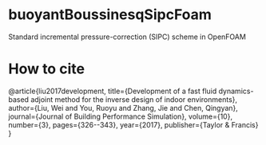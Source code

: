 # buoyantBoussinesqSipcFoam
Standard incremental pressure-correction (SIPC) scheme in OpenFOAM
# How to cite
@article{liu2017development,
  title={Development of a fast fluid dynamics-based adjoint method for the inverse design of indoor environments},
  author={Liu, Wei and You, Ruoyu and Zhang, Jie and Chen, Qingyan},
  journal={Journal of Building Performance Simulation},
  volume={10},
  number={3},
  pages={326--343},
  year={2017},
  publisher={Taylor \& Francis}
}
